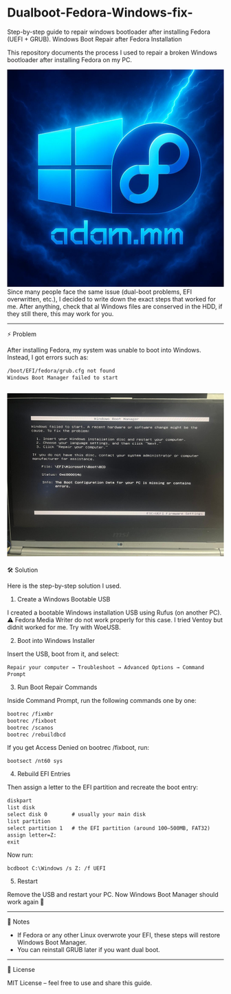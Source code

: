 # Dualboot-Fedora-Windows-fix-
Step-by-step guide to repair windows bootloader after installing Fedora (UEFI + GRUB).
Windows Boot Repair after Fedora Installation

This repository documents the process I used to repair a broken Windows
bootloader after installing Fedora on my PC.

![Windows Fedora](wndowsfedora.jpg)
Since many people face the same issue (dual-boot problems, EFI
overwritten, etc.), I decided to write down the exact steps that worked
for me. After anything, check that al Windows files are conserved in the HDD, if they still there, this may work for you.

------------------------------------------------------------------------

⚡ Problem

After installing Fedora, my system was unable to boot into Windows.
Instead, I got errors such as:

    /boot/EFI/fedora/grub.cfg not found
    Windows Boot Manager failed to start

![Windows Boot Manager Error](windows_boot_manager_error.jpg)
------------------------------------------------------------------------

🛠️ Solution

Here is the step-by-step solution I used.

1. Create a Windows Bootable USB

I created a bootable Windows installation USB using Rufus (on another
PC).
⚠️ Fedora Media Writer do not work properly for this case. I tried Ventoy but didnit worked for me. Try with WoeUSB. 

2. Boot into Windows Installer

Insert the USB, boot from it, and select:

    Repair your computer → Troubleshoot → Advanced Options → Command Prompt

3. Run Boot Repair Commands

Inside Command Prompt, run the following commands one by one:

    bootrec /fixmbr
    bootrec /fixboot
    bootrec /scanos
    bootrec /rebuildbcd

If you get Access Denied on bootrec /fixboot, run:

    bootsect /nt60 sys

4. Rebuild EFI Entries

Then assign a letter to the EFI partition and recreate the boot entry:

    diskpart
    list disk
    select disk 0        # usually your main disk
    list partition
    select partition 1   # the EFI partition (around 100–500MB, FAT32)
    assign letter=Z:
    exit

Now run:

    bcdboot C:\Windows /s Z: /f UEFI

5. Restart

Remove the USB and restart your PC.
Now Windows Boot Manager should work again 🎉

------------------------------------------------------------------------

📌 Notes

-   If Fedora or any other Linux overwrote your EFI, these steps will
    restore Windows Boot Manager.
-   You can reinstall GRUB later if you want dual boot.

------------------------------------------------------------------------

📜 License

MIT License – feel free to use and share this guide.
